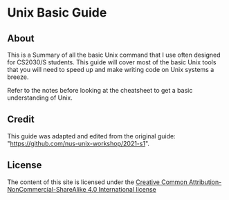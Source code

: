 # Unix Basic Guide

## About

This is a Summary of all the basic Unix command that I use often designed for
CS2030/S students. This guide will cover most of the basic Unix tools that you
will need to speed up and make writing code on Unix systems a breeze.

Refer to the notes before looking at the cheatsheet to get a basic understanding
of Unix.

## Credit

This guide was adapted and edited from the original guide:
"https://github.com/nus-unix-workshop/2021-s1".

## License

The content of this site is licensed under the
[Creative Common Attribution-NonCommercial-ShareAlike 4.0 International license](http://creativecommons.org/licenses/by-nc-sa/4.0/)
